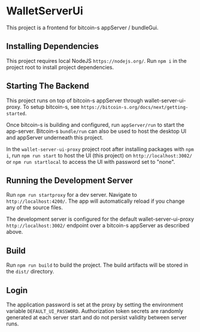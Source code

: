 # WalletServerUi

This project is a frontend for bitcoin-s appServer / bundleGui.

## Installing Dependencies

This project requires local NodeJS `https://nodejs.org/`. Run `npm i` in the project root to install project dependencies.

## Starting The Backend

This project runs on top of bitcoin-s appServer through wallet-server-ui-proxy. To setup bitcoin-s, see `https://bitcoin-s.org/docs/next/getting-started`.

Once bitcoin-s is building and configured, run `appServer/run` to start the app-server. Bitcoin-s `bundle/run` can also be used to host the desktop UI and appServer underneath this project.

In the `wallet-server-ui-proxy` project root after installing packages with `npm i`, run `npm run start` to host the UI (this project) on `http://localhost:3002/` or `npm run startlocal` to access the UI with password set to "none".

## Running the Development Server

Run `npm run startproxy` for a dev server. Navigate to `http://localhost:4200/`. The app will automatically reload if you change any of the source files.

The development server is configured for the default wallet-server-ui-proxy `http://localhost:3002/` endpoint over a bitcoin-s appServer as described above.

## Build

Run `npm run build` to build the project. The build artifacts will be stored in the `dist/` directory.

## Login

The application password is set at the proxy by setting the environment variable `DEFAULT_UI_PASSWORD`. Authorization token secrets are randomly generated at each server start and do not persist validity between server runs.
